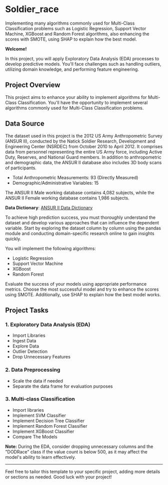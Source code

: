# Soldier_race
Implementing many algorithms commonly used for Multi-Class Classification problems such as Logistic Regression, Support Vector Machine, XGBoost and Random Forest algorithms, also enhancing the scores with SMOTE, using SHAP to explain how the best model.

**Welcome!**

In this project, you will apply Exploratory Data Analysis (EDA) processes to develop predictive models. You'll face challenges such as handling outliers, utilizing domain knowledge, and performing feature engineering.

## Project Overview

This project aims to enhance your ability to implement algorithms for Multi-Class Classification. You'll have the opportunity to implement several algorithms commonly used for Multi-Class Classification problems.

## Data Source

The dataset used in this project is the 2012 US Army Anthropometric Survey (ANSUR II), conducted by the Natick Soldier Research, Development and Engineering Center (NSRDEC) from October 2010 to April 2012. It comprises data from personnel representing the entire US Army force, including Active Duty, Reserves, and National Guard members. In addition to anthropometric and demographic data, the ANSUR II database also includes 3D body scans of participants.

- Total Anthropometric Measurements: 93 (Directly Measured)
- Demographic/Administrative Variables: 15

The ANSUR II Male working database contains 4,082 subjects, while the ANSUR II Female working database contains 1,986 subjects.

**Data Dictionary**: [ANSUR II Data Dictionary](https://data.world/datamil/ansur-ii-data-dictionary/workspace/file?filename=ANSUR+II+Databases+Overview.pdf)

To achieve high prediction success, you must thoroughly understand the dataset and develop various approaches that can influence the dependent variable. Start by exploring the dataset column by column using the pandas module and conducting domain-specific research online to gain insights quickly.

You will implement the following algorithms:
- Logistic Regression
- Support Vector Machine
- XGBoost
- Random Forest

Evaluate the success of your models using appropriate performance metrics. Choose the most successful model and try to enhance the scores using SMOTE. Additionally, use SHAP to explain how the best model works.

## Project Tasks

### 1. Exploratory Data Analysis (EDA)

- Import Libraries
- Ingest Data
- Explore Data
- Outlier Detection
- Drop Unnecessary Features

### 2. Data Preprocessing

- Scale the data if needed
- Separate the data frame for evaluation purposes

### 3. Multi-class Classification

- Import libraries
- Implement SVM Classifier
- Implement Decision Tree Classifier
- Implement Random Forest Classifier
- Implement XGBoost Classifier
- Compare The Models

**Note:** During the EDA, consider dropping unnecessary columns and the "DODRace" class if the value count is below 500, as it may affect the model's ability to learn effectively.

---

Feel free to tailor this template to your specific project, adding more details or sections as needed. Good luck with your project!

